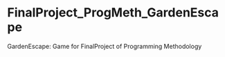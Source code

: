 # FinalProject_ProgMeth_GardenEscape
  GardenEscape: Game for FinalProject of Programming Methodology
